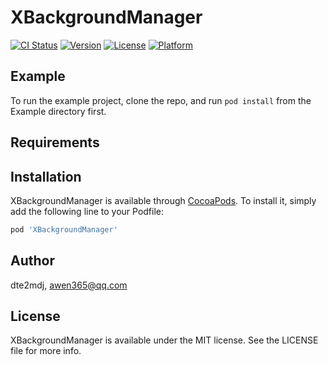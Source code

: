 # XBackgroundManager

[![CI Status](https://img.shields.io/travis/dte2mdj/XBackgroundManager.svg?style=flat)](https://travis-ci.org/dte2mdj/XBackgroundManager)
[![Version](https://img.shields.io/cocoapods/v/XBackgroundManager.svg?style=flat)](https://cocoapods.org/pods/XBackgroundManager)
[![License](https://img.shields.io/cocoapods/l/XBackgroundManager.svg?style=flat)](https://cocoapods.org/pods/XBackgroundManager)
[![Platform](https://img.shields.io/cocoapods/p/XBackgroundManager.svg?style=flat)](https://cocoapods.org/pods/XBackgroundManager)

## Example

To run the example project, clone the repo, and run `pod install` from the Example directory first.

## Requirements

## Installation

XBackgroundManager is available through [CocoaPods](https://cocoapods.org). To install
it, simply add the following line to your Podfile:

```ruby
pod 'XBackgroundManager'
```

## Author

dte2mdj, awen365@qq.com

## License

XBackgroundManager is available under the MIT license. See the LICENSE file for more info.
